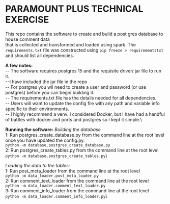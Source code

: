 # **PARAMOUNT PLUS TECHNICAL EXERCISE**

This repo contains the software to create and build a post gres database to house comment data\
that is collected and transformed and loaded using spark.  The `requirements.txt` file
was constructed using `pip freeze > requirementstxt` and should list all dependencies.

**A few notes:**\
-- The software requires postgres 15 and the requisite driver/ jar file to run it.\
    --I have included the jar file in the repo\
-- For postgres you wil need to create a user and password (or use postgres) before you
can begin building it.\
-- The requirements.txt file has the details needed for all dependencies.\
-- Users will want to update the config file with any path and variable info 
specific to their environments.\
-- I highly recommend a venv.  I considered Docker, but I have had a handful of battles
with docker and ports and postgres so I kept it simple.\

**Running the software:**
_Building the database_\
1:  Run postgres_create_database.py from the command line at the root level once you
 have updated the config.py.\
    `python -m database.postgres_create_database.py`\
2:  Run postgres_create_tables.py from the command line at the root level\
    `python -m database.postgres_create_tables.py`\

_Loading the data to the tables:_\
1: Run post_meta_loader from the command line at the root level\
    `python -m data_loader.post_meta_loader.py`\
2: Run comment_text_loader from the command line at the root level\
    `python -m data_loader.comment_text_loader.py`\
3: Run comment_info_loader from the command line at the root level\
    `python -m data_loader.comment_info_loader.py`\

